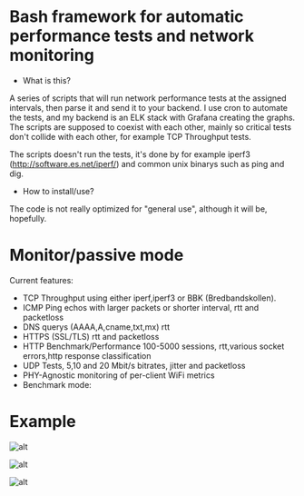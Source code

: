 # Bash framework for automatic performance tests and network monitoring

- What is this?
 
A series of scripts that will run network performance tests at the assigned intervals, then parse it and send it to your backend. I use cron to automate the tests, and my backend is an ELK stack with Grafana creating the graphs. The scripts are supposed to coexist with each other, mainly so critical tests don't collide with each other, for example TCP Throughput tests.

The scripts doesn't run the tests, it's done by for example iperf3 (http://software.es.net/iperf/) and common unix binarys such as ping and dig.

- How to install/use?
 
The code is not really optimized for "general use", although it will be, hopefully.

# Monitor/passive mode
Current features:

- TCP Throughput using either iperf,iperf3 or BBK (Bredbandskollen).
- ICMP Ping echos with larger packets or shorter interval, rtt and packetloss
- DNS querys (AAAA,A,cname,txt,mx) rtt
- HTTPS (SSL/TLS) rtt and packetloss
- HTTP Benchmark/Performance 100-5000 sessions, rtt,various socket errors,http response classification
- UDP Tests, 5,10 and 20 Mbit/s bitrates, jitter and packetloss
- PHY-Agnostic monitoring of per-client WiFi metrics
- Benchmark mode:

# Example
 
![alt](http://project-mayhem.se/files/dashboard1.png)
 
![alt](http://project-mayhem.se/files/dashboard2.PNG)
 
![alt](http://project-mayhem.se/files/dashboard3.PNG)
